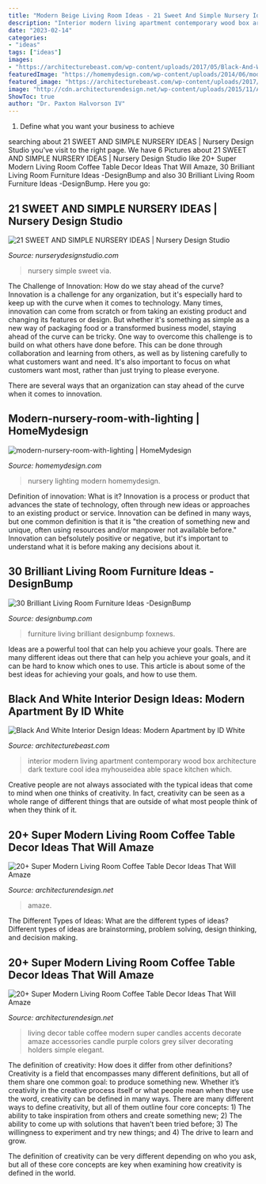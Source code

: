 ```yaml
---
title: "Modern Beige Living Room Ideas - 21 Sweet And Simple Nursery Ideas"
description: "Interior modern living apartment contemporary wood box architecture dark texture cool idea myhouseidea able space kitchen which"
date: "2023-02-14"
categories:
- "ideas"
tags: ["ideas"]
images:
- "https://architecturebeast.com/wp-content/uploads/2017/05/Black-And-White-Interior-Design-Ideas-Modern-Apartment-by-ID-White-on-Architecture-Beast-05-min.jpg"
featuredImage: "https://homemydesign.com/wp-content/uploads/2014/06/modern-nursery-room-with-lighting.jpg"
featured_image: "https://architecturebeast.com/wp-content/uploads/2017/05/Black-And-White-Interior-Design-Ideas-Modern-Apartment-by-ID-White-on-Architecture-Beast-05-min.jpg"
image: "http://cdn.architecturendesign.net/wp-content/uploads/2015/11/AD-02-elegant-living-room-home-decor.jpg"
ShowToc: true
author: "Dr. Paxton Halvorson IV"
---
```



1. Define what you want your business to achieve 

	

		
searching about 21 SWEET AND SIMPLE NURSERY IDEAS | Nursery Design Studio you've visit to the right page. We have 6 Pictures about 21 SWEET AND SIMPLE NURSERY IDEAS | Nursery Design Studio like 20+ Super Modern Living Room Coffee Table Decor Ideas That Will Amaze, 30 Brilliant Living Room Furniture Ideas -DesignBump and also 30 Brilliant Living Room Furniture Ideas -DesignBump. Here you go:
		
    
## 21 SWEET AND SIMPLE NURSERY IDEAS | Nursery Design Studio

<img loading=lazy src="https://www.nurserydesignstudio.com/wp-content/uploads/2020/10/simple-nursery-ideas-17.png" onerror="this.onerror=null;this.src='https://tse2.mm.bing.net/th?id=OIP.eIW4WuJL38D_C1vnHgYWwQHaLH&amp;pid=15.1';" alt="21 SWEET AND SIMPLE NURSERY IDEAS | Nursery Design Studio">

_Source: nurserydesignstudio.com_

>nursery simple sweet via. 

	

The Challenge of Innovation: How do we stay ahead of the curve?
Innovation is a challenge for any organization, but it's especially hard to keep up with the curve when it comes to technology. Many times, innovation can come from scratch or from taking an existing product and changing its features or design. But whether it's something as simple as a new way of packaging food or a transformed business model, staying ahead of the curve can be tricky.
One way to overcome this challenge is to build on what others have done before. This can be done through collaboration and learning from others, as well as by listening carefully to what customers want and need. It's also important to focus on what customers want most, rather than just trying to please everyone.

There are several ways that an organization can stay ahead of the curve when it comes to innovation.

    
## Modern-nursery-room-with-lighting | HomeMydesign

<img loading=lazy src="https://homemydesign.com/wp-content/uploads/2014/06/modern-nursery-room-with-lighting.jpg" onerror="this.onerror=null;this.src='https://tse2.mm.bing.net/th?id=OIP.86GkAvQAfIDzYjJOdgaZQgHaLH&amp;pid=15.1';" alt="modern-nursery-room-with-lighting | HomeMydesign">

_Source: homemydesign.com_

>nursery lighting modern homemydesign. 

	

Definition of innovation: What is it?
Innovation is a process or product that advances the state of technology, often through new ideas or approaches to an existing product or service. Innovation can be defined in many ways, but one common definition is that it is "the creation of something new and unique, often using resources and/or manpower not available before." 
Innovation can befsolutely positive or negative, but it's important to understand what it is before making any decisions about it.

    
## 30 Brilliant Living Room Furniture Ideas -DesignBump

<img loading=lazy src="https://designbump.com/wp-content/uploads/2015/08/Good-Interior-Design-and-Living-Room-Furniture-Design-Idea.jpg" onerror="this.onerror=null;this.src='https://tse4.mm.bing.net/th?id=OIP.kzupDcHm3fMyBUruLXj4pAHaDt&amp;pid=15.1';" alt="30 Brilliant Living Room Furniture Ideas -DesignBump">

_Source: designbump.com_

>furniture living brilliant designbump foxnews. 

	

Ideas are a powerful tool that can help you achieve your goals. There are many different ideas out there that can help you achieve your goals, and it can be hard to know which ones to use. This article is about some of the best ideas for achieving your goals, and how to use them.

    
## Black And White Interior Design Ideas: Modern Apartment By ID White

<img loading=lazy src="https://architecturebeast.com/wp-content/uploads/2017/05/Black-And-White-Interior-Design-Ideas-Modern-Apartment-by-ID-White-on-Architecture-Beast-05-min.jpg" onerror="this.onerror=null;this.src='https://tse4.mm.bing.net/th?id=OIP.PrFu-q8Mlyw4xDVE69nI6gHaJ3&amp;pid=15.1';" alt="Black And White Interior Design Ideas: Modern Apartment by ID White">

_Source: architecturebeast.com_

>interior modern living apartment contemporary wood box architecture dark texture cool idea myhouseidea able space kitchen which. 

	

Creative people are not always associated with the typical ideas that come to mind when one thinks of creativity. In fact, creativity can be seen as a whole range of different things that are outside of what most people think of when they think of it.

    
## 20+ Super Modern Living Room Coffee Table Decor Ideas That Will Amaze

<img loading=lazy src="https://cdn.architecturendesign.net/wp-content/uploads/2015/11/AD-08-best-coffee-table-decor-ideas.jpg" onerror="this.onerror=null;this.src='https://tse3.mm.bing.net/th?id=OIP.K7OhAxHTADx0yHzbMnSYjQHaLJ&amp;pid=15.1';" alt="20+ Super Modern Living Room Coffee Table Decor Ideas That Will Amaze">

_Source: architecturendesign.net_

>amaze. 

	

The Different Types of Ideas: What are the different types of ideas?
Different types of ideas are brainstorming, problem solving, design thinking, and decision making.

    
## 20+ Super Modern Living Room Coffee Table Decor Ideas That Will Amaze

<img loading=lazy src="http://cdn.architecturendesign.net/wp-content/uploads/2015/11/AD-02-elegant-living-room-home-decor.jpg" onerror="this.onerror=null;this.src='https://tse4.mm.bing.net/th?id=OIP.kD53pdQntZJdHtcSxpALUgHaLH&amp;pid=15.1';" alt="20+ Super Modern Living Room Coffee Table Decor Ideas That Will Amaze">

_Source: architecturendesign.net_

>living decor table coffee modern super candles accents decorate amaze accessories candle purple colors grey silver decorating holders simple elegant. 

	

The definition of creativity: How does it differ from other definitions?
Creativity is a field that encompasses many different definitions, but all of them share one common goal: to produce something new. Whether it’s creativity in the creative process itself or what people mean when they use the word, creativity can be defined in many ways. 
There are many different ways to define creativity, but all of them outline four core concepts: 1) The ability to take inspiration from others and create something new; 2) The ability to come up with solutions that haven’t been tried before; 3) The willingness to experiment and try new things; and 4) The drive to learn and grow. 

The definition of creativity can be very different depending on who you ask, but all of these core concepts are key when examining how creativity is defined in the world.

